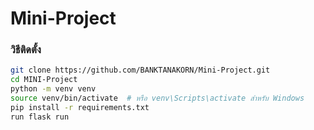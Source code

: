 # Mini-Project

### วิธีติดตั้ง

```bash
git clone https://github.com/BANKTANAKORN/Mini-Project.git
cd MINI-Project
python -m venv venv
source venv/bin/activate  # หรือ venv\Scripts\activate สำหรับ Windows
pip install -r requirements.txt
run flask run